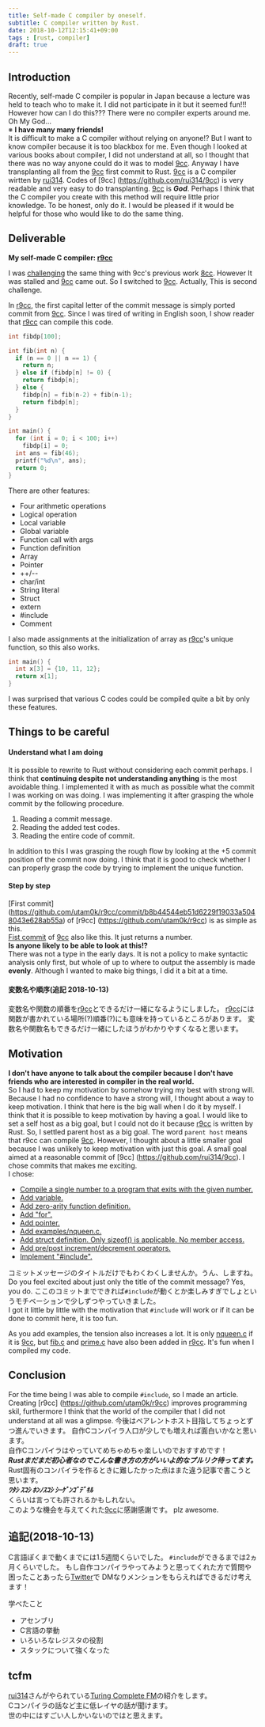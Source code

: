 ```yaml
---
title: Self-made C compiler by oneself.
subtitle: C compiler written by Rust.
date: 2018-10-12T12:15:41+09:00
tags : [rust, compiler]
draft: true
---
```


## Introduction
Recently, self-made C compiler is popular in Japan because a lecture was held to teach who to make it.
I did not participate in it but it seemed fun!!! However how can I do this???
There were no compiler experts around me. Oh My God...   
※ **I have many many friends!**  
It is difficult to make a C compiler without relying on anyone!?
But I want to know compiler because it is too blackbox for me.
Even though I looked at various books about compiler, 
I did not understand at all, so I thought that there was no way anyone could do it was to model [9cc](https://github.com/rui314/9cc).
Anyway I have transplanting all from the [9cc](https://github.com/rui314/9cc) first commit to Rust.
[9cc](https://github.com/rui314/9cc) is a C compiler wirtten by [rui314](https://twitter.com/rui314).
Codes of [9cc] (https://github.com/rui314/9cc) is very readable and very easy to do transplanting.
[9cc](https://github.com/rui314/9cc) is ***God***.
Perhaps I think that the C compiler you create with this method will require little prior knowledge.
To be honest, only do it.
I would be pleased if it would be helpful for those who would like to do the same thing.

## Deliverable
**My self-made C compiler: [r9cc](https://github.com/utam0k/r9cc)**   

I was [challenging](https://github.com/utam0k/r8cc) the same thing with 9cc's previous work [8cc](https://github.com/rui314/8cc).
However It was stalled and [9cc](https://github.com/rui314/9cc) came out.
So I switched to [9cc](https://github.com/rui314/9cc).
Actually, This is second challenge.

In [r9cc](https://github.com/utam0k/r9cc), the first capital letter of the commit message is simply ported commit from [9cc](https://github.com/rui314/9cc).
Since I was tired of writing in English soon, 
I show reader that [r9cc](https://github.com/utam0k/r9cc) can compile this code.
``` c
int fibdp[100];

int fib(int n) {
  if (n == 0 || n == 1) {
    return n;
  } else if (fibdp[n] != 0) {
    return fibdp[n];
  } else {
    fibdp[n] = fib(n-2) + fib(n-1);
    return fibdp[n];
  }
}

int main() {
  for (int i = 0; i < 100; i++)
    fibdp[i] = 0;
  int ans = fib(46);
  printf("%d\n", ans);
  return 0;
}
```

There are other features:

- Four arithmetic operations
- Logical operation
- Local variable
- Global variable
- Function call with args
- Function definition
- Array
- Pointer
- ++/\-\-
- char/int
- String literal
- Struct
- extern
- #include
- Comment

I also made assignments at the initialization of array as [r9cc](https://github.com/utam0k/r9cc)'s unique function, so this also works.
```c
int main() {
  int x[3] = {10, 11, 12};
  return x[1];
}
```

I was surprised that various C codes could be compiled quite a bit by only these features.

## Things to be careful
#### Understand what I am doing
It is possible to rewrite to Rust without considering each commit perhaps.
I think that **continuing despite not understanding anything** is the most avoidable thing.
I implemented it with as much as possible what the commit I was working on was doing.
I was implementing it after grasping the whole commit by the following procedure.

1. Reading a commit message.
2. Reading the added test codes.
3. Reading the entire code of commit.

In addition to this I was grasping the rough flow by looking at the +5 commit position of the commit now doing.
I think that it is good to check whether I can properly grasp the code by trying to implement the unique function.

#### Step by step
[First commit] (https://github.com/utam0k/r9cc/commit/b8b44544eb51d6229f19033a5048043e628ab55a) of [r9cc] (https://github.com/utam0k/r9cc) is as simple as this.  
[Fist commit](https://github.com/rui314/9cc/commit/56e94442ae8844688d5390851e5b29ba0c946e2f) of [9cc](https://github.com/rui314/9cc) also like this.
It just returns a number.  
**Is anyone likely to be able to look at this!?**  
There was not a type in the early days.
It is not a policy to make syntactic analysis only first, but whole of up to where to output the assembly is made **evenly**.
Although I wanted to make big things, I did it a bit at a time.

#### 変数名や順序(追記 2018-10-13)
変数名や関数の順番を[r9cc](https://github.com/utam0k/r9cc)とできるだけ一緒になるようにしました。
[r9cc](https://github.com/utam0k/r9cc)には関数が書かれている場所(?)順番(?)にも意味を持っているところがあります。
変数名や関数名もできるだけ一緒にしたほうがわかりやすくなると思います。

## Motivation
**I don't have anyone to talk about the compiler because I don't have friends who are interested in compiler in the real world.**  
So I had to keep my motivation by somehow trying my best with strong will.
Because I had no confidence to have a strong will, I thought about a way to keep motivation.
I think that here is the big wall when I do it by myself.
I think that it is possible to keep motivation by having a goal.
I would like to set a self host as a big goal, but I could not do it because [r9cc](https://github.com/rui314/9cc) is written by Rust.
So, I settled parent host as a big goal.
The word `parent host` means that r9cc can compile [9cc](https://github.com/rui314/9cc).
However, I thought about a little smaller goal because I was unlikely to keep motivation with just this goal.
A small goal aimed at a reasonable commit of [9cc] (https://github.com/rui314/9cc).
I chose commits that makes me exciting.  
I chose:

- [Compile a single number to a program that exits with the given number.](https://github.com/rui314/9cc/commit/56e94442ae8844688d5390851e5b29ba0c946e2f)
- [Add variable.](https://github.com/rui314/9cc/commit/42e403e3de0c6457bc11ab14c55a9dad27ed82be)
- [Add zero-arity function definition.](https://github.com/rui314/9cc/commit/c7933acab4e410aa0c0c7a38358092208ace822d)
- [Add "for".](https://github.com/rui314/9cc/commit/b487b30ab0c600b764ea3a94e2502b68f5ee4194)
- [Add pointer.](https://github.com/rui314/9cc/commit/e43b738d6bb6ecd397e09b46346e0825a00d89e6)
- [Add examples/nqueen.c.](https://github.com/rui314/9cc/commit/63739ad7ef08ee7e037862dfa05739ce00abac5f)
- [Add struct definition. Only sizeof() is applicable. No member access.](https://github.com/rui314/9cc/commit/bf717fa5e53ebbae9f949515d3662f77af4ff4dd)
- [Add pre/post increment/decrement operators.](https://github.com/rui314/9cc/commit/a406a04660d848e083d7b39610409fd9ba497142)
- [Implement "#include".](https://github.com/rui314/9cc/commit/a382606b9728ca33f5dedae4f6ca5cc3c9404838)

コミットメッセージのタイトルだけでもわくわくしませんか。うん、しますね。  
Do you feel excited about just only the title of the commit message? Yes, you do.
ここのコミットまでできれば`#include`が動くとか楽しみすぎでしょというモチベーションで少しずつやっていきました。  
I got it little by little with the motivation that `#include` will work or if it can be done to commit here, it is too fun.

As you add examples, the tension also increases a lot.
It is only [nqueen.c](https://github.com/rui314/9cc/blob/master/examples/nqueen.c) if it is [9cc](https://github.com/rui314/9cc),
but [fib.c](https://github.com/utam0k/r9cc/blob/master/examples/fib.c) and [prime.c](https://github.com/utam0k/r9cc/blob/master/examples/prime.c) 
have also been added in [r9cc](https://github.com/utam0k/r9cc).
It's fun when I compiled my code.

## Conclusion
For the time being I was able to compile `#include`, so I made an article.
Creating [r9cc] (https://github.com/utam0k/r9cc) improves programming skil, 
furthermore I think that the world of the compiler that I did not understand at all was a glimpse.
今後はペアレントホスト目指してちょっとずつ進んでいきます。
自作Cコンパイラ人口が少しでも増えれば面白いかなと思います。  
自作Cコンパイラはやっていてめちゃめちゃ楽しいのでおすすめです！  
***Rustまだまだ初心者なのでこんな書き方の方がいいよ的なプルリク待ってます。***  
Rust固有のコンパイラを作るときに難したかった点はまた違う記事で書こうと思います。  
***ﾜﾀｼ ｽｺｼ ﾎﾝﾉｽｺｼ ｼｰｹﾞﾝｺﾞﾃﾞｷﾙ***  
くらいは言っても許されるかもしれない。  
このような機会を与えてくれた[9cc](https://github.com/rui314/9cc)に感謝感謝です。
plz awesome.

## 追記(2018-10-13)
C言語ぽくまで動くまでには1.5週間くらいでした。
`#include`ができるまでは2ヵ月くらいでした。
もし自作コンパイラやってみようと思ってくれた方で質問や困ったことあったら[Twitter](https://twitter.com/utam0k)で
DMなりメンションをもらえればできるだけ考えます！

学べたこと

- アセンブリ
- C言語の挙動
- いろいろなレジスタの役割
- スタックについて強くなった

## tcfm
[rui314](https://twitter.com/rui314)さんがやられている[Turing Complete FM](https://turingcomplete.fm/)の紹介をします。  
Cコンパイラの話など主に低レイヤの話が聞けます。  
世の中にはすごい人しかいないのではと思えます。   
